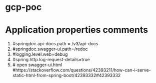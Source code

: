 # gcp-poc

<h1>Application properties comments</h1> 
<ol>
<li>#springdoc.api-docs.path = /v3/api-docs</l1>
<li>#springdoc.swagger-ui.path=/redoc</l1>
<li>#logging.level.web=debug</l1>
<li>#spring.http.log-request-details=true</l1>
<li># open swagger-ui.html</l1>
#https://stackoverflow.com/questions/42393211/how-can-i-serve-static-html-from-spring-boot/42393332#42393332</l1>
</ol>
